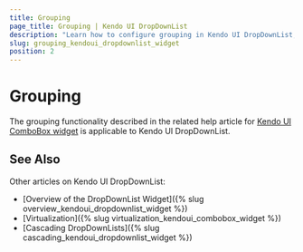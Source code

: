 ```yaml
---
title: Grouping
page_title: Grouping | Kendo UI DropDownList
description: "Learn how to configure grouping in Kendo UI DropDownList, ComboBox, AutoComplete and MultiSelect widgets."
slug: grouping_kendoui_dropdownlist_widget
position: 2
---
```


# Grouping

The grouping functionality described in the related help article for [Kendo UI ComboBox widget](/web/combobox/grouping) is applicable to Kendo UI DropDownList.

## See Also

Other articles on Kendo UI DropDownList:

* [Overview of the DropDownList Widget]({% slug overview_kendoui_dropdownlist_widget %})
* [Virtualization]({% slug virtualization_kendoui_combobox_widget %})
* [Cascading DropDownLists]({% slug cascading_kendoui_dropdownlist_widget %})
